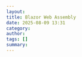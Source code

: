 ```yaml
---
layout: 
title: Blazor Web Assembly
date: 2025-08-09 13:31
category: 
author: 
tags: []
summary: 
---
```


